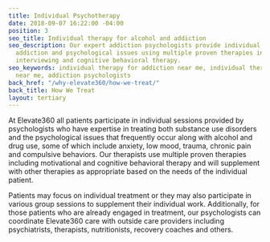 ```yaml
---
title: Individual Psychotherapy
date: 2018-09-07 16:22:00 -04:00
position: 3
seo_title: Individual therapy for alcohol and addiction
seo_description: Our expert addiction psychologists provide individual therapy for
  addiction and psychological issues using multiple proven therapies including motivational
  interviewing and cognitive behavioral therapy.
seo_keywords: individual therapy for addiction near me, individual therapy for alcohol
  near me, addiction psychologists
back_href: "/why-elevate360/how-we-treat/"
back_title: How We Treat
layout: tertiary
---
```


At Elevate360 all patients participate in individual sessions provided by psychologists who have expertise in treating both substance use disorders and the psychological issues that frequently occur along with alcohol and drug use, some of which include anxiety, low mood, trauma, chronic pain and compulsive behaviors.  Our therapists use multiple proven therapies including motivational and cognitive behavioral therapy and will supplement with other therapies as appropriate based on the needs of the individual patient.

Patients may focus on individual treatment or they may also participate in various group sessions to supplement their individual work.  Additionally, for those patients who are already engaged in treatment, our psychologists can coordinate Elevate360 care with outside care providers including psychiatrists, therapists, nutritionists, recovery coaches and others.

